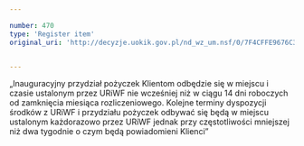 ```yaml
---

number: 470
type: 'Register item'
original_uri: 'http://decyzje.uokik.gov.pl/nd_wz_um.nsf/0/7F4CFFE9676C3ED8C12572DD00329582?OpenDocument'


---
```


„Inauguracyjny przydział pożyczek Klientom odbędzie się w miejscu i czasie ustalonym przez URiWF nie wcześniej niż w ciągu 14 dni roboczych od zamknięcia miesiąca rozliczeniowego. Kolejne terminy dyspozycji środków z URiWF i przydziału pożyczek odbywać się będą w miejscu ustalonym każdorazowo przez URiWF jednak przy częstotliwości mniejszej niż dwa tygodnie o czym będą powiadomieni Klienci”
